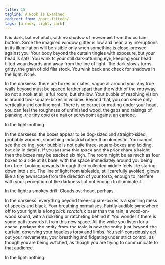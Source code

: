```yaml
---
title: 15
tagline: A Nook is Examined
redirect_from: /part-fifteen/
tags: [a nook, light, dark]
---
```


It is dark, but not pitch, with no shadow of movement from the curtain-bottom. Since the imagined window gutter is low and near, any interuptions in its illumination will be visible only when something is close-pressed against you. Your body beyond the curtain tingles with exposure, but your head is safe. You wink to your still dark-attuning eye, keeping your head tilted woundwards and away from the line of light. The dark slowly turns gritty, the grain of old film stock.  You wink back and check for shadows in the light.  None.

In the darkness: there are boxes or crates, vague all around you. Any true walls beyond must be spaced farther apart than the width of the entryway, so not a nook at all, a full room, but shallow.  Your bubble of resolving vision is around two-square-boxes in volume.  Beyond that, you can sense only verticality and confinement.  There is no carpet or matting under your head, you can feel the roughness of unfinished wood, the gaps and raisings of planking, the tiny cold of a nail or screwpoint against an earlobe.

In the light: nothing.

In the darkness: the boxes appear to be dog-sized and straight-sided, probably wooden, something industrial rather than domestic. You cannot see the ceiling, your bubble is not quite three-square-boxes and holding, but dim in details.  If you assume this space and the prior share a height then the boxes may be stacked six high. The room might be as much as four boxes to a side at its base, with the space immediately around you being box free. Looking upwards through their collected middle feels like staring down into a pit.  The line of light from tableside, still carefully avoided, glows like a tiny townscape from the direction of your torso, enough to interfere with your perception of the darkness but not enough to illuminate it.

In the light: a smokey drift.  Clouds overhead, perhaps.

In the darkness: everything beyond three-square-boxes is a spinning mess of specks and black. Your breathing normalises. Faintly audible somewhere off to your right is a long _click scratch_, closer than the rain, a wood-on-wood sound, with a ricketing or ratcheting behind it.  You wonder if there is some path towards it from this new space. All the while you listen for a chase, perhaps the entity-from-the table is now the entity-just-beyond-the-curtain, observing your headless torso and limbs.  You self-consciously act out your movements, your breathing and fidgeting under strict control, as though you are being watched, as though you are trying to communicate to that audience.

In the light: nothing.
